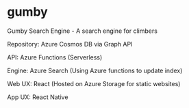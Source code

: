 # gumby
Gumby Search Engine - A search engine for climbers

Repository: Azure Cosmos DB via Graph API

API: Azure Functions (Serverless)

Engine: Azure Search (Using Azure functions to update index)

Web UX: React (Hosted on Azure Storage for static websites)

App UX: React Native
